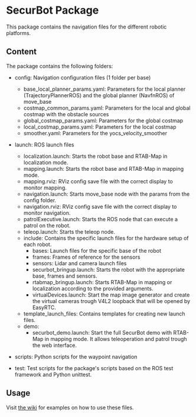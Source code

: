 
# SecurBot Package

This package contains the navigation files for the different robotic platforms.

## Content

The package contains the following folders:

* config: Navigation configuration files (1 folder per base)
  * base_local_planner_params.yaml: Parameters for the local planner (TrajectoryPlannerROS) and the global planner (NavfnROS) of move_base
  * costmap_common_params.yaml: Parameters for the local and global costmap with the obstacle sources
  * global_costmap_params.yaml: Parameters for the global costmap
  * local_costmap_params.yaml: Parameters for the local costmap
  * smoother.yaml: Parameters for the yocs_velocity_smoother

* launch: ROS launch files
  * localization.launch: Starts the robot base and RTAB-Map in localization mode.
  * mapping.launch: Starts the robot base and RTAB-Map in mapping mode.
  * mapping.rviz: RViz config save file with the correct display to monitor mapping.
  * navigation.launch: Starts move_base node with the params from the config folder.
  * navigation.rviz: RViz config save file with the correct display to monitor navigation.
  * patrolExecutive.launch: Starts the ROS node that can execute a patrol on the robot.
  * teleop.launch: Starts the teleop node.
  * include: Contains the specific launch files for the hardware setup of each robot.
    * bases: Launch files for the specific base of the robot
    * frames: Frames of reference for the sensors
    * sensors: Lidar and camera launch files
    * securbot_bringup.launch: Starts the robot with the appropriate base, frames and sensors.
    * rtabmap_bringup.launch: Starts RTAB-Map in mapping or localization according to the provided arguments.
    * virtualDevices.launch: Start the map image generator and create the virtual cameras trough V4L2 loopback that will be opened by EasyRTC.
  * template_launch_files: Contains templates for creating new launch files.
  * demo:
    * securbot_demo.launch: Start the full SecurBot demo with RTAB-Map in mapping mode. It allows teleoperation and patrol trough the web interface.

* scripts: Python scripts for the waypoint navigation
* test: Test scripts for the package's scripts based on the ROS test framework and Python unittest.

## Usage

Visit [the wiki](https://github.com/introlab/securbot/wiki/ROS-Getting-Started) for examples on how to use these files.
